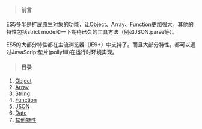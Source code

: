 >#### 前言
  
  ES5多半是扩展原生对象的功能，让Object、Array、Function更加强大。其他的特性包括strict mode和一下期待已久的工具方法（例如JSON.parse等）。
  
  ES5的大部分特性都在主流浏览器（IE9+）中支持了。而且大部分特性，都可以通过JavaScript垫片(pollyfill)在运行时环境实现。

>#### 目录

1. [Object](./Object.md)
2. [Array](./Array.md)
3. [String](./String.md)
4. [Function](./Function.md)
5. [JSON](./JSON.md)
6. [Date](./Date.md)
7. [其他特性](./Others.md)